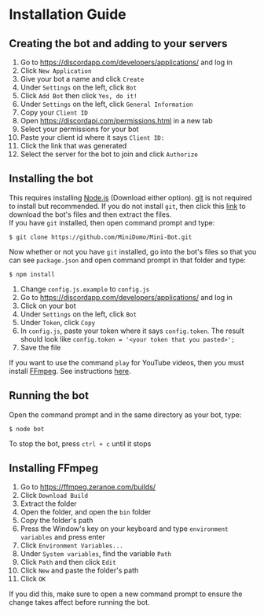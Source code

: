 # Installation Guide
## Creating the bot and adding to your servers
1. Go to https://discordapp.com/developers/applications/ and log in
2. Click `New Application`
3. Give your bot a name and click `Create`
4. Under `Settings` on the left, click `Bot`
5. Click `Add Bot` then click `Yes, do it!`
6. Under `Settings` on the left, click `General Information`
7. Copy your `Client ID`
8. Open https://discordapi.com/permissions.html in a new tab
9. Select your permissions for your bot
10. Paste your client id where it says `Client ID:`
11. Click the link that was generated
12. Select the server for the bot to join and click `Authorize`

## Installing the bot
This requires installing [Node.js](https://nodejs.org/en/) (Download either option). [git](https://git-scm.com/) is not required to install but recommended. If you do not install `git`, then click this [link](https://github.com/MiniDomo/Mini-Bot/archive/master.zip) to download the bot's files and then extract the files.  
If you have `git` installed, then open command prompt and type:
```
$ git clone https://github.com/MiniDomo/Mini-Bot.git
```
Now whether or not you have `git` installed, go into the bot's files so that you can see `package.json` and open command prompt in that folder and type:
```
$ npm install
```
1. Change `config.js.example` to `config.js`
2. Go to https://discordapp.com/developers/applications/ and log in
3. Click on your bot
4. Under `Settings` on the left, click `Bot`
5. Under `Token`, click `Copy`
6. In `config.js`, paste your token where it says `config.token`. The result should look like `config.token = '<your token that you pasted>';`
7. Save the file

If you want to use the command `play` for YouTube videos, then you must install [FFmpeg](https://ffmpeg.zeranoe.com/builds/). See instructions [here](https://github.com/MiniDomo/Mini-Bot/blob/master/Installation.md#installing-ffmpeg).

## Running the bot
Open the command prompt and in the same directory as your bot, type:
```
$ node bot
```
To stop the bot, press `ctrl + c` until it stops

## Installing FFmpeg
1. Go to https://ffmpeg.zeranoe.com/builds/
2. Click `Download Build`
3. Extract the folder
4. Open the folder, and open the `bin` folder
5. Copy the folder's path
6. Press the Window's key on your keyboard and type `environment variables` and press enter
7. Click `Environment Variables...`
8. Under `System variables`, find the variable `Path`
9. Click `Path` and then click `Edit`
10. Click `New` and paste the folder's path
11. Click `OK`

If you did this, make sure to open a new command prompt to ensure the change takes affect before running the bot.